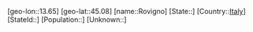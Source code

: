 ﻿---
location: [45.08,13.65]
type: City
tags:
- geo/City


SpocWebEntityId: 33809
isDeleted: false
confidential: public

---
[geo-lon::13.65]
[geo-lat::45.08]
[name::Rovigno]
[State::]
[Country::[Italy](geo/Continent/Europe/Italy.md)]
[StateId::]
[Population::]
[Unknown::]

